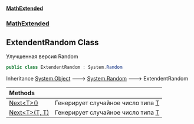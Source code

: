 #### [MathExtended](index.md 'index')
### [MathExtended](MathExtended.md 'MathExtended')
## ExtendentRandom Class
Улучшенная версия Random  
```csharp
public class ExtendentRandom : System.Random
```

Inheritance [System.Object](https://docs.microsoft.com/en-us/dotnet/api/System.Object 'System.Object') &#129106; [System.Random](https://docs.microsoft.com/en-us/dotnet/api/System.Random 'System.Random') &#129106; ExtendentRandom  

| Methods | |
| :--- | :--- |
| [Next&lt;T&gt;()](MathExtended_ExtendentRandom_Next_T_().md 'MathExtended.ExtendentRandom.Next&lt;T&gt;()') | Генерирует случайное число типа [T](MathExtended_ExtendentRandom_Next_T_().md#MathExtended_ExtendentRandom_Next_T_()_T 'MathExtended.ExtendentRandom.Next&lt;T&gt;().T') |
| [Next&lt;T&gt;(T, T)](MathExtended_ExtendentRandom_Next_T_(T_T).md 'MathExtended.ExtendentRandom.Next&lt;T&gt;(T, T)') | Генерирует случайное число типа [T](MathExtended_ExtendentRandom_Next_T_(T_T).md#MathExtended_ExtendentRandom_Next_T_(T_T)_T 'MathExtended.ExtendentRandom.Next&lt;T&gt;(T, T).T') |
